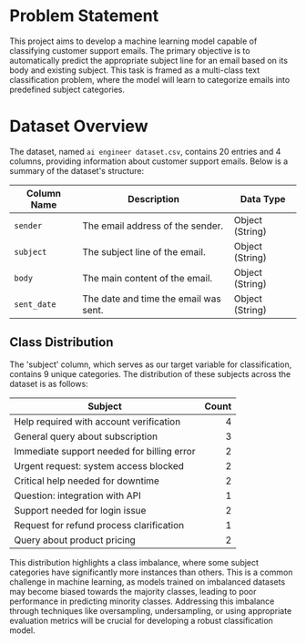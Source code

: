 # Problem Statement

This project aims to develop a machine learning model capable of classifying customer support emails. The primary objective is to automatically predict the appropriate subject line for an email based on its body and existing subject. This task is framed as a multi-class text classification problem, where the model will learn to categorize emails into predefined subject categories.

# Dataset Overview

The dataset, named `ai engineer dataset.csv`, contains 20 entries and 4 columns, providing information about customer support emails. Below is a summary of the dataset's structure:

| Column Name | Description | Data Type |
|---|---|---|
| `sender` | The email address of the sender. | Object (String) |
| `subject` | The subject line of the email. | Object (String) |
| `body` | The main content of the email. | Object (String) |
| `sent_date` | The date and time the email was sent. | Object (String) |

## Class Distribution

The 'subject' column, which serves as our target variable for classification, contains 9 unique categories. The distribution of these subjects across the dataset is as follows:

| Subject | Count |
|---|---:|
| Help required with account verification | 4 |
| General query about subscription | 3 |
| Immediate support needed for billing error | 2 |
| Urgent request: system access blocked | 2 |
| Critical help needed for downtime | 2 |
| Question: integration with API | 1 |
| Support needed for login issue | 2 |
| Request for refund process clarification | 1 |
| Query about product pricing | 2 |

This distribution highlights a class imbalance, where some subject categories have significantly more instances than others. This is a common challenge in machine learning, as models trained on imbalanced datasets may become biased towards the majority classes, leading to poor performance in predicting minority classes. Addressing this imbalance through techniques like oversampling, undersampling, or using appropriate evaluation metrics will be crucial for developing a robust classification model.
